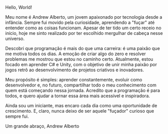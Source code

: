 Hello, World!

Meu nome é Andrew Alberto, um jovem apaixonado por tecnologia desde a infância. Sempre fui movido pela curiosidade, aprendendo a "fuçar" até entender como as coisas funcionam. Apesar de ter tido um certo receio no início, hoje me sinto realizado por ter escolhido mergulhar de cabeça nesse universo.

Descobri que programação é mais do que uma carreira: é uma paixão que me motiva todos os dias. A emoção de criar algo do zero e resolver problemas me mostrou que estou no caminho certo. Atualmente, estou focado em aprender C# e Unity, com o objetivo de unir minha paixão por jogos retrô ao desenvolvimento de projetos criativos e inovadores.

Meu propósito é simples: aprender constantemente, evoluir como desenvolvedor e, no futuro, compartilhar todo o meu conhecimento com quem está começando nessa jornada. Acredito que a programação é para todos, e quero ajudar a tornar essa área mais acessível e inspiradora.

Ainda sou um iniciante, mas encaro cada dia como uma oportunidade de crescimento. E, claro, nunca deixo de ser aquele "fuçador" curioso que sempre fui.

Um grande abraço,
Andrew Alberto
<!---
4ndr3w07/4ndr3w07 is a ✨ special ✨ repository because its `README.md` (this file) appears on your GitHub profile.
You can click the Preview link to take a look at your changes.
--->

